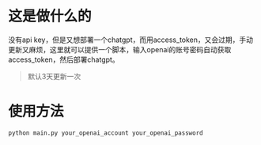 # 这是做什么的
没有api key，但是又想部署一个chatgpt，而用access_token，又会过期，手动更新又麻烦，这里就可以提供一个脚本，输入openai的账号密码自动获取access_token，然后部署chatgpt。

> 默认3天更新一次

# 使用方法
```bash
python main.py your_openai_account your_openai_password
```